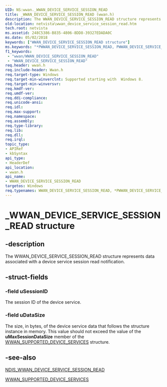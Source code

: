 ```yaml
---
UID: NS:wwan._WWAN_DEVICE_SERVICE_SESSION_READ
title: _WWAN_DEVICE_SERVICE_SESSION_READ (wwan.h)
description: The WWAN_DEVICE_SERVICE_SESSION_READ structure represents data associated with a device service session read notification.
old-location: netvista\wwan_device_service_session_read.htm
tech.root: netvista
ms.assetid: 248C5386-B835-4806-8DD8-39327EDADA0C
ms.date: 05/02/2018
keywords: ["WWAN_DEVICE_SERVICE_SESSION_READ structure"]
ms.keywords: "*PWWAN_DEVICE_SERVICE_SESSION_READ, PWWAN_DEVICE_SERVICE_SESSION_READ, PWWAN_DEVICE_SERVICE_SESSION_READ structure pointer [Network Drivers Starting with Windows Vista], WWAN_DEVICE_SERVICE_SESSION_READ, WWAN_DEVICE_SERVICE_SESSION_READ structure [Network Drivers Starting with Windows Vista], _WWAN_DEVICE_SERVICE_SESSION_READ, netvista.wwan_device_service_session_read, wwan/PWWAN_DEVICE_SERVICE_SESSION_READ, wwan/WWAN_DEVICE_SERVICE_SESSION_READ"
f1_keywords:
 - "wwan/WWAN_DEVICE_SERVICE_SESSION_READ"
 - "WWAN_DEVICE_SERVICE_SESSION_READ"
req.header: wwan.h
req.include-header: Wwan.h
req.target-type: Windows
req.target-min-winverclnt: Supported starting with  Windows 8.
req.target-min-winversvr: 
req.kmdf-ver: 
req.umdf-ver: 
req.ddi-compliance: 
req.unicode-ansi: 
req.idl: 
req.max-support: 
req.namespace: 
req.assembly: 
req.type-library: 
req.lib: 
req.dll: 
req.irql: 
topic_type:
- APIRef
- kbSyntax
api_type:
- HeaderDef
api_location:
- wwan.h
api_name:
- WWAN_DEVICE_SERVICE_SESSION_READ
targetos: Windows
req.typenames: WWAN_DEVICE_SERVICE_SESSION_READ, *PWWAN_DEVICE_SERVICE_SESSION_READ
---
```


# _WWAN_DEVICE_SERVICE_SESSION_READ structure


## -description


The WWAN_DEVICE_SERVICE_SESSION_READ structure represents data associated with a device service session read notification.


## -struct-fields




### -field uSessionID

The session ID of the device service.


### -field uDataSize

The size, in bytes, of the device service data that follows the structure instance in memory. This value should not exceed the value of the <b>uMaxSessionDataSize</b> member of the <a href="https://docs.microsoft.com/windows-hardware/drivers/ddi/wwan/ns-wwan-_wwan_supported_device_services">WWAN_SUPPORTED_DEVICE_SERVICES</a> structure.


## -see-also




<a href="https://docs.microsoft.com/windows-hardware/drivers/ddi/ndiswwan/ns-ndiswwan-_ndis_wwan_device_service_session_read">NDIS_WWAN_DEVICE_SERVICE_SESSION_READ</a>



<a href="https://docs.microsoft.com/windows-hardware/drivers/ddi/wwan/ns-wwan-_wwan_supported_device_services">WWAN_SUPPORTED_DEVICE_SERVICES</a>
 

 

